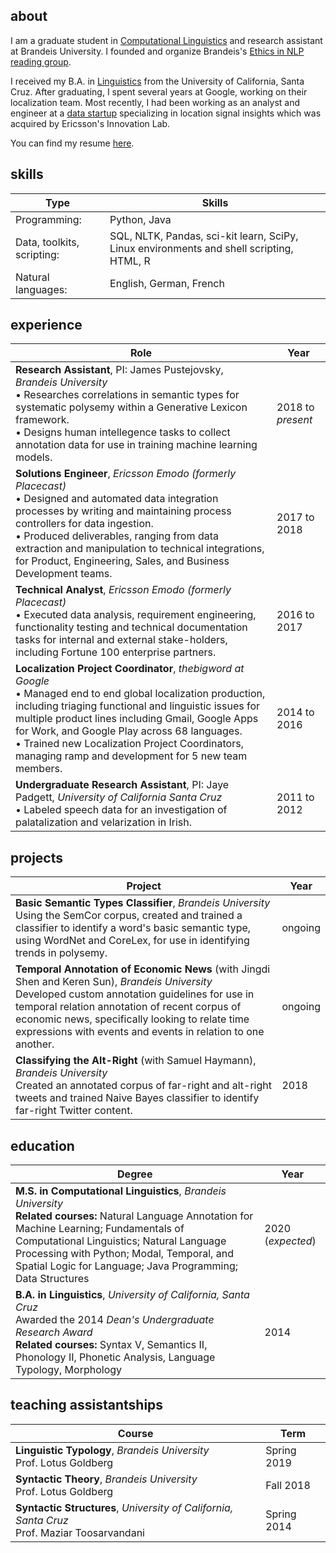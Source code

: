 
## about

I am a graduate student in [Computational Linguistics](http://www.brandeis.edu/computer-science/computational-linguistics/graduate/masters/index.html) and research assistant at Brandeis University. I founded and organize Brandeis's [Ethics in NLP reading group](https://ethicsatbrandeis.github.io/). 

I received my B.A. in [Linguistics](https://linguistics.ucsc.edu/) from the University of California, Santa Cruz. After graduating, I spent several years at Google, working on their localization team. Most recently, I had been working as an analyst and engineer at a [data startup](https://www.emodoinc.com/our-story/) specializing in location signal insights which was acquired by Ericsson's Innovation Lab. 

You can find my resume [here](https://drive.google.com/file/d/17WR2KPTMRGhDT7RAUF55bfVEADMqCX-u/view?usp=sharing). 

## skills

| Type  |Skills   |
|---------|------|
| Programming:  |  Python, Java |
| Data, toolkits, scripting:  | SQL, NLTK, Pandas, sci-kit learn, SciPy, Linux environments and shell scripting, HTML, R  |
| Natural languages:  | English, German, French  |

## experience

| Role  | Year   |
|---------|------|
| **Research Assistant**, PI: James Pustejovsky, *Brandeis University* <br> • Researches correlations in semantic types for systematic polysemy within a Generative Lexicon framework. <br> • Designs human intellegence tasks to collect annotation data for use in training machine learning models. | 2018 to *present* |
| **Solutions Engineer**,  *Ericsson Emodo (formerly Placecast)* <br> • Designed and automated data integration processes by writing and maintaining process controllers for data ingestion. <br> • Produced deliverables, ranging from data extraction and manipulation to technical integrations, for Product, Engineering, Sales, and Business Development teams. |2017 to 2018|
| **Technical Analyst**,  *Ericsson Emodo (formerly Placecast)* <br> • Executed data analysis, requirement engineering, functionality testing and technical documentation tasks for internal and external stake-holders, including Fortune 100 enterprise partners. |2016 to 2017|
|**Localization Project Coordinator**, *thebigword at Google* <br> • Managed end to end global localization production, including triaging functional and linguistic issues for multiple product lines including Gmail, Google Apps for Work, and Google Play across 68 languages. <br> • Trained new Localization Project Coordinators, managing ramp and development for 5 new team members.| 2014 to 2016|
|**Undergraduate Research Assistant**, PI: Jaye Padgett, *University of California Santa Cruz* <br> • Labeled speech data for an investigation of palatalization and velarization in Irish. |2011 to 2012|

## projects 

| Project  |  Year |
|------|-------|
|**Basic Semantic Types Classifier**, *Brandeis University* <br>Using the SemCor corpus, created and trained a classifier to identify a word's basic semantic type, using WordNet and CoreLex, for use in identifying trends in polysemy. | ongoing |
|**Temporal Annotation of Economic News** (with Jingdi Shen and Keren Sun), *Brandeis University* <br>Developed custom annotation guidelines for use in temporal relation annotation of recent corpus of economic news, specifically looking to relate time expressions with events and events in relation to one another. | ongoing |
| **Classifying the Alt-Right** (with Samuel Haymann), *Brandeis University* <br> Created an annotated corpus of far-right and alt-right tweets and trained Naive Bayes classifier to identify far-right Twitter content. | 2018  |

## education

| Degree  |  Year |
|------|-------|
| **M.S. in Computational Linguistics**, *Brandeis University* <br> **Related courses:** Natural Language Annotation for Machine Learning; Fundamentals of Computational Linguistics; Natural Language Processing with Python; Modal, Temporal, and Spatial Logic for Language; Java Programming; Data Structures | 2020 (*expected*)|
| **B.A. in Linguistics**, *University of California, Santa Cruz* <br> Awarded the 2014 *Dean's Undergraduate Research Award* <br> **Related courses:** Syntax V, Semantics II, Phonology II, Phonetic Analysis, Language Typology, Morphology | 2014  |


## teaching assistantships

| Course  | Term   |
|---------|------|
| **Linguistic Typology**, *Brandeis University* <br> Prof. Lotus Goldberg |  Spring 2019 |
| **Syntactic Theory**,  *Brandeis University* <br> Prof. Lotus Goldberg | Fall 2018  |
| **Syntactic Structures**, *University of California, Santa Cruz* <br> Prof. Maziar Toosarvandani| Spring 2014  |
